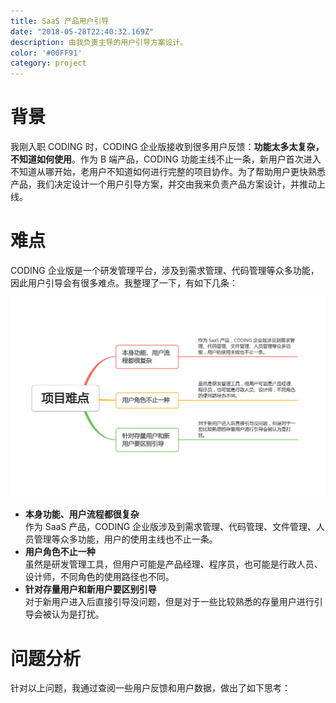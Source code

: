 ```yaml
---
title: SaaS 产品用户引导
date: "2018-05-28T22:40:32.169Z"
description: 由我负责主导的用户引导方案设计。
color: '#00FF91'
category: project
---
```


# 背景
我刚入职 CODING 时，CODING 企业版接收到很多用户反馈：**功能太多太复杂，不知道如何使用**。作为 B 端产品，CODING 功能主线不止一条，新用户首次进入不知道从哪开始，老用户不知道如何进行完整的项目协作。为了帮助用户更快熟悉产品，我们决定设计一个用户引导方案，并交由我来负责产品方案设计，并推动上线。

# 难点
CODING 企业版是一个研发管理平台，涉及到需求管理、代码管理等众多功能，因此用户引导会有很多难点。我整理了一下，有如下几条：

![](./problems.png)

- **本身功能、用户流程都很复杂**<br/>
作为 SaaS 产品，CODING 企业版涉及到需求管理、代码管理、文件管理、人员管理等众多功能，用户的使用主线也不止一条。
- **用户角色不止一种**<br/>
虽然是研发管理工具，但用户可能是产品经理、程序员，也可能是行政人员、设计师，不同角色的使用路径也不同。
- **针对存量用户和新用户要区别引导**<br/>
对于新用户进入后直接引导没问题，但是对于一些比较熟悉的存量用户进行引导会被认为是打扰。

# 问题分析
针对以上问题，我通过查阅一些用户反馈和用户数据，做出了如下思考：
